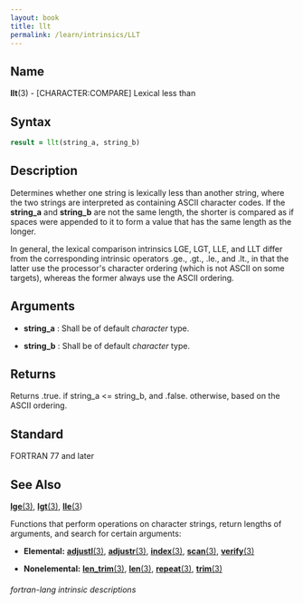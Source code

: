 ```yaml
---
layout: book
title: llt
permalink: /learn/intrinsics/LLT
---
```

## __Name__

__llt__(3) - \[CHARACTER:COMPARE\] Lexical less than


## __Syntax__
```fortran
result = llt(string_a, string_b)
```
## __Description__

Determines whether one string is lexically less than another string,
where the two strings are interpreted as containing ASCII character
codes. If the __string\_a__ and __string\_b__ are not the same length, the shorter
is compared as if spaces were appended to it to form a value that has
the same length as the longer.

In general, the lexical comparison intrinsics LGE, LGT, LLE, and LLT
differ from the corresponding intrinsic operators .ge., .gt., .le., and
.lt., in that the latter use the processor's character ordering (which
is not ASCII on some targets), whereas the former always use the ASCII
ordering.

## __Arguments__

  - __string\_a__
    : Shall be of default _character_ type.

  - __string\_b__
    : Shall be of default _character_ type.

## __Returns__

Returns .true. if string\_a \<= string\_b, and .false. otherwise, based
on the ASCII ordering.

## __Standard__

FORTRAN 77 and later

## __See Also__

[__lge__(3)](LGE),
[__lgt__(3)](LGT),
[__lle__(3](LLE))

Functions that perform operations on character strings, return lengths
of arguments, and search for certain arguments:

  - __Elemental:__
    [__adjustl__(3)](ADJUSTL), [__adjustr__(3)](ADJUSTR), [__index__(3)](INDEX),
    [__scan__(3)](SCAN), [__verify__(3)](VERIFY)

  - __Nonelemental:__
    [__len\_trim__(3)](LEN_TRIM),
    [__len__(3)](LEN),
    [__repeat__(3)](REPEAT), [__trim__(3)](TRIM)

###### fortran-lang intrinsic descriptions
